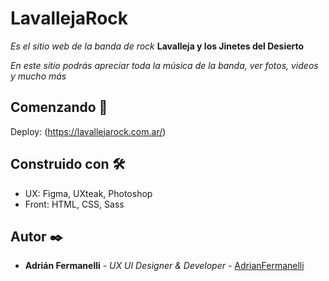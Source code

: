 # LavallejaRock

_Es el sitio web de la banda de rock_ **Lavalleja y los Jinetes del Desierto**

_En este sitio podrás apreciar toda la música de la banda, ver fotos, videos y mucho más_ 

## Comenzando 🚀

Deploy: (https://lavallejarock.com.ar/)

## Construido con 🛠️

- UX: Figma, UXteak, Photoshop
- Front: HTML, CSS, Sass

## Autor ✒️

- **Adrián Fermanelli** - _UX UI Designer & Developer_ - [AdrianFermanelli](https://github.com/AdrianFermanelli)

